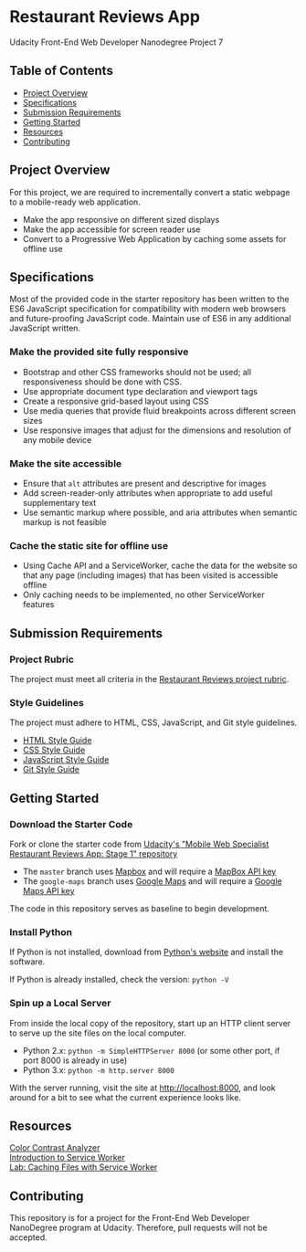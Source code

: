 # Restaurant Reviews App

Udacity Front-End Web Developer Nanodegree Project 7

## Table of Contents <!-- omit in toc -->

- [Project Overview](#Project-Overview)
- [Specifications](#Specifications)
- [Submission Requirements](#Submission-Requirements)
- [Getting Started](#Getting-Started)
- [Resources](#Resources)
- [Contributing](#Contributing)

## Project Overview

For this project, we are required to incrementally convert a static webpage to a mobile-ready web application.

- Make the app responsive on different sized displays
- Make the app accessible for screen reader use
- Convert to a Progressive Web Application by caching some assets for offline use

## Specifications

Most of the provided code in the starter repository has been written to the ES6 JavaScript specification for compatibility with modern web browsers and future-proofing JavaScript code. Maintain use of ES6 in any additional JavaScript written.

### Make the provided site fully responsive <!-- omit in toc -->

- Bootstrap and other CSS frameworks should not be used; all responsiveness should be done with CSS.
- Use appropriate document type declaration and viewport tags
- Create a responsive grid-based layout using CSS
- Use media queries that provide fluid breakpoints across different screen sizes
- Use responsive images that adjust for the dimensions and resolution of any mobile device

### Make the site accessible <!-- omit in toc -->

- Ensure that `alt` attributes are present and descriptive for images
- Add screen-reader-only attributes when appropriate to add useful supplementary text
- Use semantic markup where possible, and aria attributes when semantic markup is not feasible

### Cache the static site for offline use <!-- omit in toc -->

- Using Cache API and a ServiceWorker, cache the data for the website so that any page (including images) that has been visited is accessible offline
- Only caching needs to be implemented, no other ServiceWorker features

## Submission Requirements

### Project Rubric <!-- omit in toc -->

The project must meet all criteria in the [Restaurant Reviews project rubric](https://review.udacity.com/#!/rubrics/1090/view).

### Style Guidelines <!-- omit in toc -->

The project must adhere to HTML, CSS, JavaScript, and Git style guidelines.

- [HTML Style Guide](http://udacity.github.io/frontend-nanodegree-styleguide/index.html)
- [CSS Style Guide](http://udacity.github.io/frontend-nanodegree-styleguide/css.html)
- [JavaScript Style Guide](http://udacity.github.io/frontend-nanodegree-styleguide/javascript.html)
- [Git Style Guide](https://udacity.github.io/git-styleguide/)

## Getting Started

### Download the Starter Code <!-- omit in toc -->

Fork or clone the starter code from [Udacity's "Mobile Web Specialist Restaurant Reviews App: Stage 1" repository](https://github.com/udacity/mws-restaurant-stage-1)

- The `master` branch uses [Mapbox](https://www.mapbox.com/) and will require a [MapBox API key](https://www.mapbox.com/install/)
- The `google-maps` branch uses [Google Maps](https://maps.google.com/) and will require a [Google Maps API key](https://developers.google.com/maps/documentation/javascript/get-api-key)

The code in this repository serves as baseline to begin development.

### Install Python <!-- omit in toc -->

If Python is not installed, download from [Python's website](https://www.python.org/) and install the software.

If Python is already installed, check the version: `python -V`

### Spin up a Local Server <!-- omit in toc -->

From inside the local copy of the repository, start up an HTTP client server to serve up the site files on the local computer.

- Python 2.x: `python -m SimpleHTTPServer 8000` (or some other port, if port 8000 is already in use)
- Python 3.x: `python -m http.server 8000`

With the server running, visit the site at <http://localhost:8000>, and look around for a bit to see what the current experience looks like.

## Resources

[Color Contrast Analyzer](https://dequeuniversity.com/rules/axe/3.2/color-contrast)  
[Introduction to Service Worker](https://developers.google.com/web/ilt/pwa/introduction-to-service-worker)  
[Lab: Caching Files with Service Worker](https://developers.google.com/web/ilt/pwa/lab-caching-files-with-service-worker)

## Contributing

This repository is for a project for the Front-End Web Developer NanoDegree program at Udacity. Therefore, pull requests will not be accepted.
